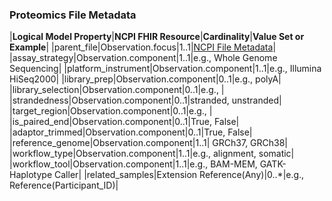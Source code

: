 ### Proteomics File Metadata

|**Logical Model Property**|**NCPI FHIR Resource**|**Cardinality**|**Value Set or Example**|
|parent_file|Observation.focus|1..1|[NCPI File Metadata](StructureDefinition-ncpi-file-metadata.html)|
|assay_strategy|Observation.component|1..1|e.g., Whole Genome Sequencing|
|platform_instrument|Observation.component|1..1|e.g., Illumina HiSeq2000|
|library_prep|Observation.component|0..1|e.g., polyA|
|library_selection|Observation.component|0..1|e.g., |
|strandedness|Observation.component|0..1|stranded, unstranded|
|target_region|Observation.component|0..1|e.g., |
|is_paired_end|Observation.component|0..1|True, False|
|adaptor_trimmed|Observation.component|0..1|True, False|
|reference_genome|Observation.component|1..1| GRCh37, GRCh38|
|workflow_type|Observation.component|1..1|e.g., alignment, somatic|
|workflow_tool|Observation.component|1..1|e.g., BAM-MEM, GATK-Haplotype Caller|
|related_samples|Extension Reference(Any)|0..*|e.g., Reference(Participant_ID)|